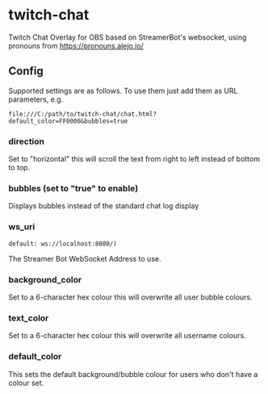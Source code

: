 # twitch-chat
Twitch Chat Overlay for OBS based on StreamerBot's websocket, using pronouns from https://pronouns.alejo.io/

## Config

Supported settings are as follows. To use them just add them as URL parameters, e.g.

```
file:///C:/path/to/twitch-chat/chat.html?default_color=FF0000&bubbles=true
```

### direction

Set to "horizontal" this will scroll the text from right to left instead of bottom to top.

### bubbles (set to "true" to enable)

Displays bubbles instead of the standard chat log display

### ws_uri

`default: ws://localhost:8080/)`

The Streamer Bot WebSocket Address to use.
### background_color

Set to a 6-character hex colour this will overwrite all user bubble colours.

### text_color

Set to a 6-character hex colour this will overwrite all username colours.
### default_color

This sets the default background/bubble colour for users who don't have a colour set.
